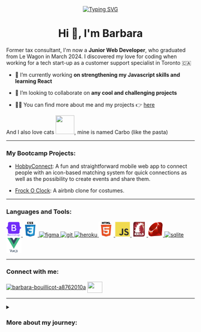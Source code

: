 <p align="center"><a href="https://git.io/typing-svg"><img src="https://readme-typing-svg.demolab.com?font=Fira+Code&size=34&pause=1000&color=F51FF7&center=true&vCenter=true&random=false&width=435&lines=Welcome+to+my+Github" alt="Typing SVG" /></a></p>

<h1 align="center">Hi 👋, I'm Barbara</h1>


Former tax consultant, I'm now a **Junior Web Developer**, who graduated from Le Wagon in March 2024. I discovered my love for coding when working for a tech start-up as a customer support specialist in Toronto 🇨🇦

- 🌱 I’m currently working **on strengthening my Javascript skills and learning React**

- 👯 I’m looking to collaborate on **any cool and challenging projects**

- 👨‍💻 You can find more about me and my projects 👉 [here](https://www.barbarabouillicot.com)



And I also love cats
<img src="https://media.giphy.com/media/v1.Y2lkPTc5MGI3NjExbG1tczR6aG50aGVqYTd5ZW8yenh4c2o1c3JnMWplN3dvbTh5bjl1cyZlcD12MV9pbnRlcm5hbF9naWZfYnlfaWQmY3Q9Zw/du3J3cXyzhj75IOgvA/giphy.gif" width="50" height="50" />, mine is named Carbo (like the pasta)

-----


<h3 align="left">My Bootcamp Projects:</h3>

- <a href=https://www.hobbyconnect.lol/ target="_blank">HobbyConnect</a>: A fun and straightforward mobile web app to connect people with an icon-based matching system for quick connections as well as the possibility to create events and share them.

- <a href=https://frock-o-clock-1af00f972081.herokuapp.com/ target="_blank">Frock O Clock</a>: A airbnb clone for costumes.


-----

<h3 align="left">Languages and Tools:</h3>
<p align="left"> <a href="https://getbootstrap.com" target="_blank" rel="noreferrer"> <img src="https://raw.githubusercontent.com/devicons/devicon/master/icons/bootstrap/bootstrap-plain-wordmark.svg" alt="bootstrap" width="40" height="40"/> </a> <a href="https://www.w3schools.com/css/" target="_blank" rel="noreferrer"> <img src="https://raw.githubusercontent.com/devicons/devicon/master/icons/css3/css3-original-wordmark.svg" alt="css3" width="40" height="40"/> </a> <a href="https://www.figma.com/" target="_blank" rel="noreferrer"> <img src="https://www.vectorlogo.zone/logos/figma/figma-icon.svg" alt="figma" width="40" height="40"/> </a> <a href="https://git-scm.com/" target="_blank" rel="noreferrer"> <img src="https://www.vectorlogo.zone/logos/git-scm/git-scm-icon.svg" alt="git" width="40" height="40"/> </a> <a href="https://heroku.com" target="_blank" rel="noreferrer"> <img src="https://www.vectorlogo.zone/logos/heroku/heroku-icon.svg" alt="heroku" width="40" height="40"/> </a> <a href="https://www.w3.org/html/" target="_blank" rel="noreferrer"> <img src="https://raw.githubusercontent.com/devicons/devicon/master/icons/html5/html5-original-wordmark.svg" alt="html5" width="40" height="40"/> </a> <a href="https://developer.mozilla.org/en-US/docs/Web/JavaScript" target="_blank" rel="noreferrer"> <img src="https://raw.githubusercontent.com/devicons/devicon/master/icons/javascript/javascript-original.svg" alt="javascript" width="40" height="40"/> </a> <a href="https://rubyonrails.org" target="_blank" rel="noreferrer"> <img src="https://raw.githubusercontent.com/devicons/devicon/master/icons/rails/rails-original-wordmark.svg" alt="rails" width="40" height="40"/> </a> <a href="https://www.ruby-lang.org/en/" target="_blank" rel="noreferrer"> <img src="https://raw.githubusercontent.com/devicons/devicon/master/icons/ruby/ruby-original.svg" alt="ruby" width="40" height="40"/> </a> <a href="https://www.sqlite.org/" target="_blank" rel="noreferrer"> <img src="https://www.vectorlogo.zone/logos/sqlite/sqlite-icon.svg" alt="sqlite" width="40" height="40"/> </a> <a href="https://vuejs.org/" target="_blank" rel="noreferrer"> <img src="https://raw.githubusercontent.com/devicons/devicon/master/icons/vuejs/vuejs-original-wordmark.svg" alt="vuejs" width="40" height="40"/> </a> </p>


----
<h3 align="left">Connect with me:</h3>
<p align="left">
<a href="https://linkedin.com/in/barbara-bouillicot" target="blank"><img align="center" src="https://raw.githubusercontent.com/rahuldkjain/github-profile-readme-generator/master/src/images/icons/Social/linked-in-alt.svg" alt="barbara-bouillicot-a8762010a" height="30" width="40" /></a>
<a href="mailto:barbara.bouillicot@hotmail.fr?" target="blank"><img align="center" src="https://cdn-icons-png.flaticon.com/512/281/281769.png" height="30" width="40"/></a>
</p>


----

<details>
<summary><h3 align="left">More about my journey:</h3></summary>
  After studying law, I worked as a tax consultant in global mobility for EY in France. After five years, I decided to quit my job and move to Toronto, Canada (3 weeks before Covid 🥳). <br><br>
  During my 2.5 years in Toronto, I worked as a customer support specialist for a startup from New Zealand that had just opened an office in the city. This experience marked my introduction to the tech company environment and was also my first exposure to coding, as I had to collaborate with the dev team. I really enjoyed it and it led me to pursue this newfound passion for programming further.<br><br>
  Then, I quit my job and Toronto to go to Australia, and live in Melbourne (🌴) for almost a year. Then, back in France I enrolled with Le Wagon web development bootcamp online. After 9 intense weeks, I graduated and now I keep working on the skills I've learned. I'm looking for a new opportunity somewhere in Europe or Australia.
</details>
